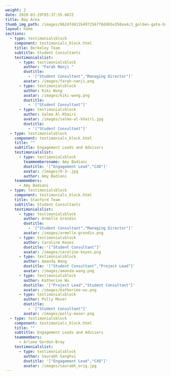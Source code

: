 ```yaml
---
weight: 2
date: 2020-03-29T05:37:55.667Z
title: Bay Area
thumb_img_path: /images/6624fd411b4972567f8dd65e350aa4c3_golden-gate-bridge-graphics-svg-dxf-eps-png-cdr-ai-pdf-vector-art-_1500-1500.jpeg
layout: home
sections:
  - type: testimonialsblock
    component: testimonials_block.html
    title: Berkeley Team
    subtitle: Student Consultants
    testimonialslist:
      - type: testimonialsblock
        author: "Farah Nanji "
        dsotitle:
          - '["Student Consultant","Managing Director"]'
        avatar: /images/farah-nanji.png
      - type: testimonialsblock
        author: Kiki Wong
        avatar: /images/kiki-wong.png
        dsotitle:
          - '["Student Consultant"]'
      - type: testimonialsblock
        author: Salma Al-Khairi
        avatar: /images/salma-al-khairi.jpg
        dsotitle:
          - '["Student Consultant"]'
  - type: testimonialsblock
    component: testimonials_block.html
    title: ""
    subtitle: Engagement Leads and Advisors
    testimonialslist:
      - type: testimonialsblock
        teammembersname: Amy Badiani
        dsotitle: '["Engagement Lead","CXO"]'
        avatar: /images/0-3-.jpg
        author: Amy Badiani
    teammembers:
      - Amy Badiani
  - type: testimonialsblock
    component: testimonials_block.html
    title: Stanford Team
    subtitle: Student Consultants
    testimonialslist:
      - type: testimonialsblock
        author: Armelle Grondin
        dsotitle:
          - '["Student Consultant","Managing Director"]'
        avatar: /images/armelle-grondin.png
      - type: testimonialsblock
        author: Caroline Keyes
        dsotitle: '["Student Consultant"]'
        avatar: /images/caroline-keyes.png
      - type: testimonialsblock
        author: Amanda Wang
        dsotitle: '["Student Consultant","Project Lead"]'
        avatar: /images/amanda-wang.png
      - type: testimonialsblock
        author: Katherine Wu
        dsotitle: '["Project Lead","Student Consultant"]'
        avatar: /images/katherine-wu.png
      - type: testimonialsblock
        author: Polly Moser
        dsotitle:
          - '["Student Consultant"]'
        avatar: /images/polly-moser.png
  - type: testimonialsblock
    component: testimonials_block.html
    title: ""
    subtitle: Engagement Leads and Advisers
    teammembers:
      - Arlane Gordon-Bray
    testimonialslist:
      - type: testimonialsblock
        author: Saurabh Sanghvi
        dsotitle: '["Engagement Lead","CXO"]'
        avatar: /images/saurabh_orig.jpg
---
```

